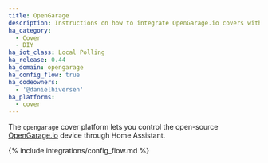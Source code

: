 ```yaml
---
title: OpenGarage
description: Instructions on how to integrate OpenGarage.io covers within Home Assistant.
ha_category:
  - Cover
  - DIY
ha_iot_class: Local Polling
ha_release: 0.44
ha_domain: opengarage
ha_config_flow: true
ha_codeowners:
  - '@danielhiversen'
ha_platforms:
  - cover
---
```


The `opengarage` cover platform lets you control the open-source [OpenGarage.io](https://opengarage.io/) device through Home Assistant.


{% include integrations/config_flow.md %}
